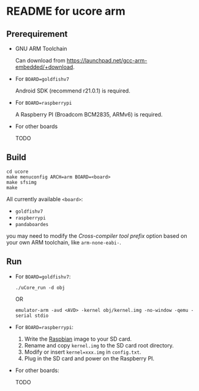 # README for ucore arm

## Prerequirement

* GNU ARM Toolchain

    Can download from https://launchpad.net/gcc-arm-embedded/+download.

* For `BOARD=goldfishv7`

    Android SDK (recommend r21.0.1) is required.

* For `BOARD=raspberrypi`

    A Raspberry PI (Broadcom BCM2835, ARMv6) is required.

* For other boards

    TODO

## Build

```
cd ucore
make menuconfig ARCH=arm BOARD=<board>
make sfsimg
make
```

All currently available `<board>`:

* `goldfishv7`
* `raspberrypi`
* `pandaboardes`

you may need to modify the *Cross-compiler tool prefix* option based on your own ARM  toolchain, like `arm-none-eabi-`.

## Run

* For `BOARD=goldfishv7`:

    ```
    ./uCore_run -d obj
    ```

    OR

    ```
    emulator-arm -avd <AVD> -kernel obj/kernel.img -no-window -qemu -serial stdio
    ```

* For `BOARD=raspberrypi`:

    1. Write the [Raspbian](https://www.raspberrypi.org/downloads/raspbian/) image to your SD card.
    2. Rename and copy `kernel.img` to the SD card root directory.
    3. Modify or insert `kernel=xxx.img` in `config.txt`.
    4. Plug in the SD card and power on the Raspberry PI.

* For other boards:

    TODO
